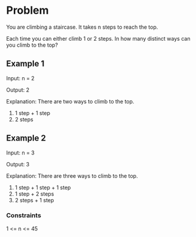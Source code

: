 # Problem

You are climbing a staircase. It takes n steps to reach the top.

Each time you can either climb 1 or 2 steps. In how many distinct ways can you climb to the top?

## Example 1

Input: n = 2

Output: 2

Explanation: There are two ways to climb to the top.

1. 1 step + 1 step
2. 2 steps

## Example 2

Input: n = 3

Output: 3

Explanation: There are three ways to climb to the top.

1. 1 step + 1 step + 1 step
2. 1 step + 2 steps
3. 2 steps + 1 step
 
### Constraints

1 <= n <= 45
